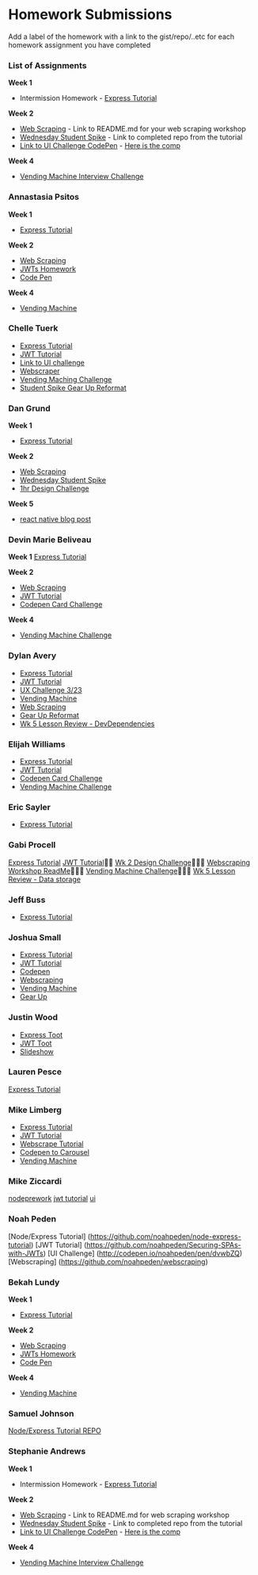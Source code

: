 # Homework Submissions

Add a label of the homework with a link to the gist/repo/..etc for each homework assignment you have completed

### List of Assignments

**Week 1**

* Intermission Homework - [Express Tutorial](https://www.tutorialspoint.com/nodejs/nodejs_express_framework.htm)

**Week 2**

* [Web Scraping](http://frontend.turing.io/lessons/web-scraping-workshop.html) - Link to README.md for your web scraping workshop
* [Wednesday Student Spike](http://frontend.turing.io/lessons/security-with-jwts.html) - Link to completed repo from the tutorial
* [Link to UI Challenge CodePen](http://codepen.io/atideman/pen/MpGRMP) - [Here is the comp](http://frontend.turing.io/projects/mod4-guest-design-challenge.html)

**Week 4**

* [Vending Machine Interview Challenge](https://github.com/turingschool-examples/vending_machine_challenge)


### Annastasia Psitos

**Week 1**
* [Express Tutorial](https://github.com/apsitos/Express_Tutorial)

**Week 2**
* [Web Scraping](https://github.com/apsitos/webscraping)
* [JWTs Homework](https://github.com/apsitos/jwts)
* [Code Pen](https://codepen.io/apsitos/pen/dveLwo)

**Week 4**
* [Vending Machine](https://github.com/apsitos/vending_machine)

### Chelle Tuerk
* [Express Tutorial](https://github.com/chelletuerk/express-tutorial)
* [JWT Tutorial](https://github.com/chelletuerk/jwt-tutorial)
* [Link to UI challenge](https://codepen.io/mtuerk/pen/JWaLYY)
* [Webscraper](https://github.com/chelletuerk/webscraper)
* [Vending Maching Challenge](https://github.com/chelletuerk/vending-machine-challenge)
* [Student Spike Gear Up Reformat](https://gist.github.com/chelletuerk/0bde0aaee5a06e0ce82c97ad411fe61a)

### Dan Grund
**Week 1**
* [Express Tutorial](https://github.com/DanGrund/node-tutorial)

**Week 2**
* [Web Scraping](https://github.com/DanGrund/webscraping-tutorial)
* [Wednesday Student Spike](https://github.com/DanGrund/JWT-lesson)
* [1hr Design Challenge](http://codepen.io/dangrund/pen/qrYGVN?editors=1010)

**Week 5**
* [react native blog post](https://medium.com/@dangrund./react-vs-react-native-first-exposure-1afaf2068092)

### Devin Marie Beliveau
**Week 1**
[Express Tutorial](https://github.com/devinmarieb/Node-Express-Tutorial)

**Week 2**
* [Web Scraping](https://github.com/devinmarieb/webscraping-workshop)
* [JWT Tutorial](https://github.com/devinmarieb/jwt-mini-project)
* [Codepen Card Challenge](https://codepen.io/devinmarieb/pen/PpevwK)

**Week 4**
* [Vending Machine Challenge](https://github.com/devinmarieb/vending-machine)

### Dylan Avery

* [Express Tutorial](https://github.com/dylanavery720/express-mod4-tut)
* [JWT Tutorial](https://github.com/dylanavery720/jwt-tutorial)
* [UX Challenge 3/23](http://codepen.io/kidhum/pen/xqjeyN?editors=0000)
* [Vending Machine](https://github.com/dylanavery720/VendingMachine)
* [Web Scraping](https://github.com/gprocell927/web-scraping-workshop)
* [Gear Up Reformat](https://github.com/turingschool/gear-up/pull/20#issuecomment-293752437)
* [Wk 5 Lesson Review - DevDependencies](https://medium.com/@dylanavery720/npmmmm-1-dev-dependencies-dependencies-8931c2583b0c)

### Elijah Williams

* [Express Tutorial](https://github.com/ejwill04/express-tutorial)
* [JWT Tutorial](https://github.com/ejwill04/JWT-tutorial)
* [Codepen Card Challenge](http://codepen.io/ejwill04/pen/WpJBqW?editors=0110)
* [Vending Machine Challenge](https://github.com/ejwill04/vending-machine)

### Eric Sayler
* [Express Tutorial](https://github.com/esayler/node-express-tutorial)

### Gabi Procell
[Express Tutorial](https://github.com/gprocell927/NodeExpressPrework)
[JWT Tutorial](https://github.com/gprocell927/json-web-tokens-tutorial)🚆🚆
[Wk 2 Design Challenge](https://codepen.io/gabitron/pen/MpGdeL)🌴🌴🌴
[Webscraping Workshop ReadMe](https://github.com/gprocell927/web-scraping-workshop)🍕🍕🍕
[Vending Machine Challenge](https://github.com/gprocell927/vending-machine-challenge)🍭🍭🍭
[Wk 5 Lesson Review - Data storage](https://medium.com/@gab17ron/a-second-pass-at-comprehending-data-storage-theory-5196dd40c64f)

### Jeff Buss

* [Express Tutorial](https://github.com/JeffBuss/express-tutorial)

### Joshua Small

* [Express Tutorial](https://github.com/jksmall0631/express-tut)
* [JWT Tutorial](https://github.com/jksmall0631/jwt-tutorial)
* [Codepen](http://codepen.io/jksmall0631/pen/LWmoeb?editors=1010)
* [Webscraping](https://github.com/jksmall0631/webscraping)
* [Vending Machine](https://github.com/jksmall0631/vending-machine)
* [Gear Up](https://github.com/turingschool/gear-up/pull/20#issuecomment-293752437)

### Justin Wood
* [Express Toot](https://github.com/jwood11atx/express-toot)
* [JWT Toot](https://github.com/jwood11atx/jwt-toot)
* [Slideshow](https://codepen.io/jwood11atx/pen/yMjWrB)

### Lauren Pesce
[Express Tutorial](https://github.com/pescel/express-tutorial)

### Mike Limberg
* [Express Tutorial](https://github.com/mlimberg/express-tutorial)
* [JWT Tutorial](https://github.com/mlimberg/JWT-practice)
* [Webscrape Tutorial](https://github.com/mlimberg/web-scrape-tutorial)
* [Codepen to Carousel](http://codepen.io/SirBimbus/pen/YZLbeQ)
* [Vending Machine](https://github.com/mlimberg/vending-machine)

### Mike Ziccardi

[nodeprework](https://github.com/mziccardi/nodePrework)
[jwt tutorial](https://github.com/mziccardi/jwt-tutorial)
[ui](https://codepen.io/mziccard/pen/EWBgjo)
### Noah Peden
[Node/Express Tutorial] (https://github.com/noahpeden/node-express-tutorial)
[JWT Tutorial] (https://github.com/noahpeden/Securing-SPAs-with-JWTs)
[UI Challenge] (http://codepen.io/noahpeden/pen/dvwbZQ)
[Webscraping] (https://github.com/noahpeden/webscraping)

### Bekah Lundy
**Week 1**
* [Express Tutorial](https://github.com/bekahlundy/node-express)

**Week 2**
* [Web Scraping](https://github.com/bekahlundy/find-my-dog-costume)
* [JWTs Homework](https://github.com/bekahlundy/jwt-tutorial)
* [Code Pen](https://codepen.io/reblundy/pen/wJjbZR)

**Week 4**
* [Vending Machine](https://github.com/bekahlundy/vending-machine-challenge)

### Samuel Johnson
[Node/Express Tutorial REPO](https://github.com/sljohnson32/express-node-tutorial)

### Stephanie Andrews

**Week 1**

* Intermission Homework - [Express Tutorial](https://github.com/StephanieEA/node-tutorial)

**Week 2**

* [Web Scraping](https://github.com/bekahlundy/find-my-dog-costume/blob/master/README.md) - Link to README.md for web scraping workshop
* [Wednesday Student Spike](https://github.com/StephanieEA/jwt-tutorial) - Link to completed repo from the tutorial
* [Link to UI Challenge CodePen](http://codepen.io/StephanieEA/pen/vxjMqK) - [Here is the comp](http://frontend.turing.io/projects/mod4-guest-design-challenge.html)

**Week 4**

* [Vending Machine Interview Challenge](https://github.com/StephanieEA/vending_machine_challenge)
